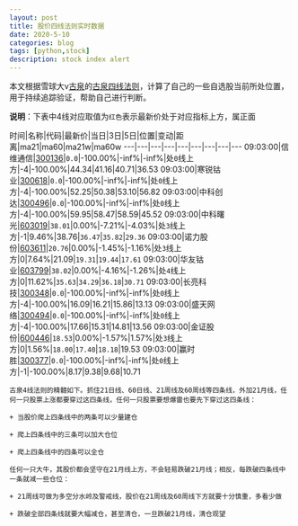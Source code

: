 ```yaml
---
layout: post
title: 股价四线法则实时数据
date: 2020-5-10
categories: blog
tags: [python,stock]
description: stock index alert
---
```



本文根据雪球大v[古泉](https://xueqiu.com/u/7148646888)的[古泉四线法则](https://xueqiu.com/7148646888/130498192)，计算了自己的一些自选股当前所处位置，用于持续追踪验证，帮助自己进行判断。

**说明**：下表中4线对应取值为`红色`表示最新价处于对应指标上方，属正面

时间|名称|代码|最新价|当日|3日|5日|位置|变动|距离|ma21|ma60|ma21w|ma60w
---|---|---|---|---|---|---|---|---
09:03:00|信维通信|[300136](https://xueqiu.com/S/SZ300136)|`0.0`|-100.00%|-inf%|-inf%|处`0`线上方|-4|-100.00%|44.34|41.16|40.71|36.53
09:03:00|寒锐钴业|[300618](https://xueqiu.com/S/SZ300618)|`0.0`|-100.00%|-inf%|-inf%|处`0`线上方|-4|-100.00%|52.25|50.38|53.10|56.82
09:03:00|中科创达|[300496](https://xueqiu.com/S/SZ300496)|`0.0`|-100.00%|-inf%|-inf%|处`0`线上方|-4|-100.00%|59.95|58.47|58.59|45.52
09:03:00|中科曙光|[603019](https://xueqiu.com/S/SH603019)|`38.01`|0.00%|-7.21%|-4.03%|处`3`线上方|-1|9.46%|38.76|`36.47`|`35.82`|`29.36`
09:03:00|诺力股份|[603611](https://xueqiu.com/S/SH603611)|`20.76`|0.00%|-1.45%|-1.16%|处`3`线上方|0|7.64%|21.09|`19.31`|`19.44`|`17.61`
09:03:00|华友钴业|[603799](https://xueqiu.com/S/SH603799)|`38.02`|0.00%|-4.16%|-1.26%|处`4`线上方|0|11.62%|`35.63`|`34.29`|`36.18`|`30.71`
09:03:00|长亮科技|[300348](https://xueqiu.com/S/SZ300348)|`0.0`|-100.00%|-inf%|-inf%|处`0`线上方|-4|-100.00%|16.09|16.21|15.86|13.13
09:03:00|盛天网络|[300494](https://xueqiu.com/S/SZ300494)|`0.0`|-100.00%|-inf%|-inf%|处`0`线上方|-4|-100.00%|17.66|15.31|14.81|13.56
09:03:00|金证股份|[600446](https://xueqiu.com/S/SH600446)|`18.53`|0.00%|-1.57%|1.57%|处`3`线上方|0|1.56%|`18.00`|`17.40`|`18.18`|19.53
09:03:00|赢时胜|[300377](https://xueqiu.com/S/SZ300377)|`0.0`|-100.00%|-inf%|-inf%|处`0`线上方|-1|-100.00%|8.17|9.38|9.68|10.71

```
古泉4线法则的精髓如下。抓住21日线、60日线、21周线及60周线等四条线，外加21月线，任何一只股票上涨都要穿过这四条线，任何一只股票要想爆雷也要先下穿过这四条线：

+ 当股价爬上四条线中的两条可以少量建仓

+ 爬上四条线中的三条可以加大仓位

+ 爬上四条线中的四条可以全仓

任何一只大牛，其股价都会坚守在21月线上方，不会轻易跌破21月线；相反，每跌破四条线中一条就减一些仓位：

+ 21周线可做为多空分水岭及警戒线，股价在21周线及60周线下方就要十分慎重，多看少做

+ 跌破全部四条线就要大幅减仓，甚至清仓，一旦跌破21月线，清仓观望
```